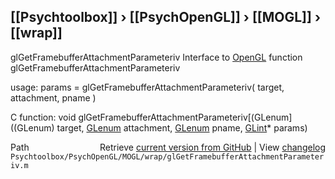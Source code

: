 ## [[Psychtoolbox]] &#8250; [[PsychOpenGL]] &#8250; [[MOGL]] &#8250; [[wrap]]

glGetFramebufferAttachmentParameteriv  Interface to [OpenGL](OpenGL) function glGetFramebufferAttachmentParameteriv  
  
usage:  params = glGetFramebufferAttachmentParameteriv( target, attachment, pname )  
  
C function:  void glGetFramebufferAttachmentParameteriv[(GLenum]((GLenum) target, [GLenum](GLenum) attachment, [GLenum](GLenum) pname, [GLint](GLint)\* params)  




<div class="code_header" style="text-align:right;">
  <span style="float:left;">Path&nbsp;&nbsp;</span> <span class="counter">Retrieve <a href=
  "https://raw.github.com/Psychtoolbox-3/Psychtoolbox-3/beta/Psychtoolbox/PsychOpenGL/MOGL/wrap/glGetFramebufferAttachmentParameteriv.m">current version from GitHub</a> | View <a href=
  "https://github.com/Psychtoolbox-3/Psychtoolbox-3/commits/beta/Psychtoolbox/PsychOpenGL/MOGL/wrap/glGetFramebufferAttachmentParameteriv.m">changelog</a></span>
</div>
<div class="code">
  <code>Psychtoolbox/PsychOpenGL/MOGL/wrap/glGetFramebufferAttachmentParameteriv.m</code>
</div>

